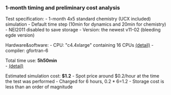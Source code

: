 ### 1-month timing and preliminary cost analysis

Test specification:
    - 1-month 4x5 standard chemistry (UCX included) simulation
    - Default time step (10min for dynamics and 20min for chemistry)
    - NEI2011 disabled to save storage
    - Version: the newest v11-02 (bleeding egde version)

Hardware&software:
    - CPU: "c4.4xlarge" containing 16 CPUs [(detail)](log/cpuinfo.log)
    - compiler: gfortran-6

Total time use: **5h50min**  
    - [(detail)](log/timing_1month_c4.4xlarge_1500IOPS.log)

Estimated simulation cost: **$1.2**
    - Spot price around $0.2/hour at the time the test was performed
    - Charged for 6 hours, $0.2*6=$1.2
    - Storage cost is less than an order of magnitude
